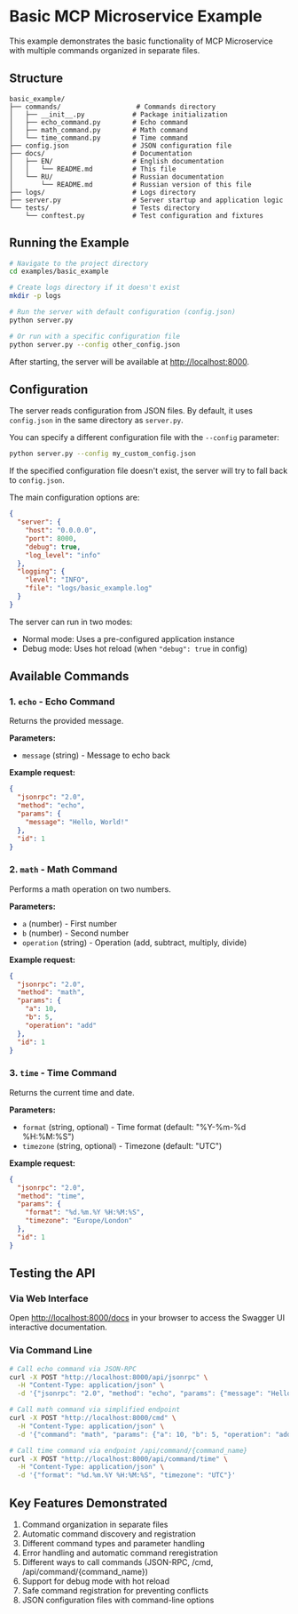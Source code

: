 # Basic MCP Microservice Example

This example demonstrates the basic functionality of MCP Microservice with multiple commands
organized in separate files.

## Structure

```
basic_example/
├── commands/                   # Commands directory
│   ├── __init__.py            # Package initialization
│   ├── echo_command.py        # Echo command
│   ├── math_command.py        # Math command
│   └── time_command.py        # Time command
├── config.json                # JSON configuration file
├── docs/                      # Documentation
│   ├── EN/                    # English documentation
│   │   └── README.md          # This file
│   └── RU/                    # Russian documentation
│       └── README.md          # Russian version of this file
├── logs/                      # Logs directory
├── server.py                  # Server startup and application logic
└── tests/                     # Tests directory
    └── conftest.py            # Test configuration and fixtures
```

## Running the Example

```bash
# Navigate to the project directory
cd examples/basic_example

# Create logs directory if it doesn't exist
mkdir -p logs

# Run the server with default configuration (config.json)
python server.py

# Or run with a specific configuration file
python server.py --config other_config.json
```

After starting, the server will be available at [http://localhost:8000](http://localhost:8000).

## Configuration

The server reads configuration from JSON files. By default, it uses `config.json` in the same directory as `server.py`.

You can specify a different configuration file with the `--config` parameter:

```bash
python server.py --config my_custom_config.json
```

If the specified configuration file doesn't exist, the server will try to fall back to `config.json`.

The main configuration options are:

```json
{
  "server": {
    "host": "0.0.0.0",
    "port": 8000,
    "debug": true,
    "log_level": "info"
  },
  "logging": {
    "level": "INFO",
    "file": "logs/basic_example.log"
  }
}
```

The server can run in two modes:
- Normal mode: Uses a pre-configured application instance
- Debug mode: Uses hot reload (when `"debug": true` in config)

## Available Commands

### 1. `echo` - Echo Command

Returns the provided message.

**Parameters:**
- `message` (string) - Message to echo back

**Example request:**
```json
{
  "jsonrpc": "2.0",
  "method": "echo",
  "params": {
    "message": "Hello, World!"
  },
  "id": 1
}
```

### 2. `math` - Math Command

Performs a math operation on two numbers.

**Parameters:**
- `a` (number) - First number
- `b` (number) - Second number
- `operation` (string) - Operation (add, subtract, multiply, divide)

**Example request:**
```json
{
  "jsonrpc": "2.0",
  "method": "math",
  "params": {
    "a": 10,
    "b": 5,
    "operation": "add"
  },
  "id": 1
}
```

### 3. `time` - Time Command

Returns the current time and date.

**Parameters:**
- `format` (string, optional) - Time format (default: "%Y-%m-%d %H:%M:%S")
- `timezone` (string, optional) - Timezone (default: "UTC")

**Example request:**
```json
{
  "jsonrpc": "2.0",
  "method": "time",
  "params": {
    "format": "%d.%m.%Y %H:%M:%S",
    "timezone": "Europe/London"
  },
  "id": 1
}
```

## Testing the API

### Via Web Interface

Open [http://localhost:8000/docs](http://localhost:8000/docs) in your browser to access the Swagger UI interactive documentation.

### Via Command Line

```bash
# Call echo command via JSON-RPC
curl -X POST "http://localhost:8000/api/jsonrpc" \
  -H "Content-Type: application/json" \
  -d '{"jsonrpc": "2.0", "method": "echo", "params": {"message": "Hello!"}, "id": 1}'

# Call math command via simplified endpoint
curl -X POST "http://localhost:8000/cmd" \
  -H "Content-Type: application/json" \
  -d '{"command": "math", "params": {"a": 10, "b": 5, "operation": "add"}}'

# Call time command via endpoint /api/command/{command_name}
curl -X POST "http://localhost:8000/api/command/time" \
  -H "Content-Type: application/json" \
  -d '{"format": "%d.%m.%Y %H:%M:%S", "timezone": "UTC"}'
```

## Key Features Demonstrated

1. Command organization in separate files
2. Automatic command discovery and registration
3. Different command types and parameter handling
4. Error handling and automatic command reregistration
5. Different ways to call commands (JSON-RPC, /cmd, /api/command/{command_name})
6. Support for debug mode with hot reload
7. Safe command registration for preventing conflicts
8. JSON configuration files with command-line options 